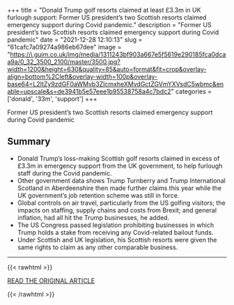 +++
title = "Donald Trump golf resorts claimed at least £3.3m in UK furlough support: Former US president’s two Scottish resorts claimed emergency support during Covid pandemic."
description = "Former US president’s two Scottish resorts claimed emergency support during Covid pandemic"
date = "2021-12-28 12:10:13"
slug = "61cafc7a09274a986eb67dee"
image = "https://i.guim.co.uk/img/media/1311243bf903a667e5f5619e290185fca0dcaa9a/0_32_3500_2100/master/3500.jpg?width=1200&height=630&quality=85&auto=format&fit=crop&overlay-align=bottom%2Cleft&overlay-width=100p&overlay-base64=L2ltZy9zdGF0aWMvb3ZlcmxheXMvdGctZGVmYXVsdC5wbmc&enable=upscale&s=de3941b5e57eee1b95538758a4c7bdc2"
categories = ['donald', '33m', 'support']
+++

Former US president’s two Scottish resorts claimed emergency support during Covid pandemic

## Summary

- Donald Trump’s loss-making Scottish golf resorts claimed in excess of £3.3m in emergency support from the UK government, to help furlough staff during the Covid pandemic.
- Other government data shows Trump Turnberry and Trump International Scotland in Aberdeenshire then made further claims this year while the UK government’s job retention scheme was still in force.
- Global controls on air travel, particularly from the US golfing visitors; the impacts on staffing, supply chains and costs from Brexit; and general inflation, had all hit the Trump businesses, he added.
- The US Congress passed legislation prohibiting businesses in which Trump holds a stake from receiving any Covid-related bailout funds.
- Under Scottish and UK legislation, his Scottish resorts were given the same rights to claim as any other comparable business.

---

{{< rawhtml >}}
  <p class="article-category">
    <a target="_blank" href="https://www.theguardian.com/uk-news/2021/dec/27/donald-trump-golf-resorts-claimed-at-least-33m-in-uk-furlough-support">READ THE ORIGINAL ARTICLE</a>
  </p>
{{< /rawhtml >}}

